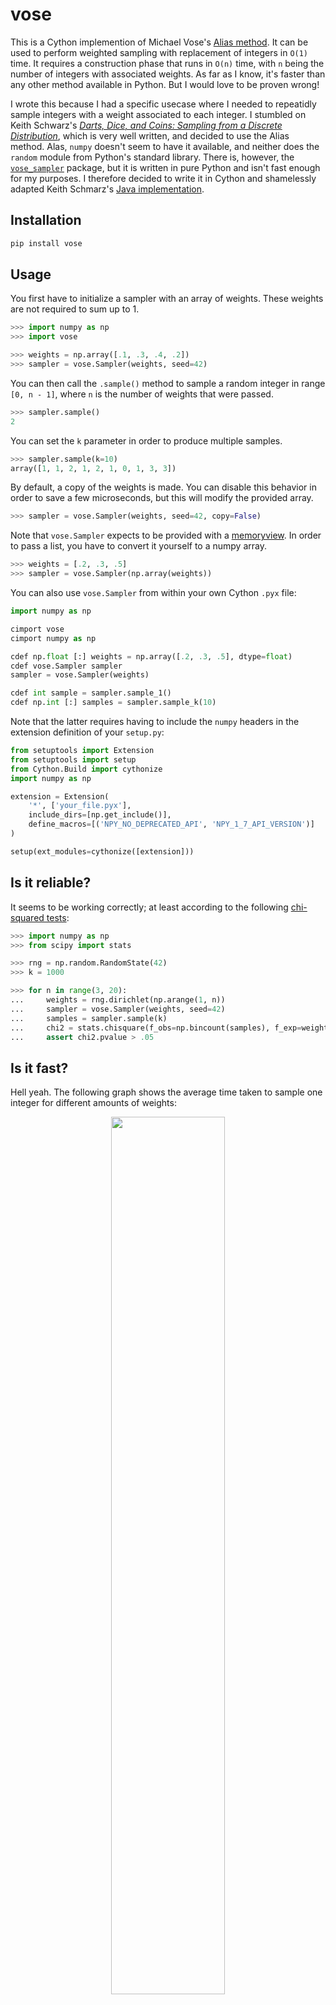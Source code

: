 # vose

This is a Cython implemention of Michael Vose's [Alias method](https://www.wikiwand.com/en/Alias_method). It can be used to perform weighted sampling with replacement of integers in `O(1)` time. It requires a construction phase that runs in `O(n)` time, with `n` being the number of integers with associated weights. As far as I know, it's faster than any other method available in Python. But I would love to be proven wrong!

I wrote this because I had a specific usecase where I needed to repeatidly sample integers with a weight associated to each integer. I stumbled on Keith Schwarz's [_Darts, Dice, and Coins: Sampling from a Discrete Distribution_](https://www.keithschwarz.com/darts-dice-coins/), which is very well written, and decided to use the Alias method. Alas, `numpy` doesn't seem to have it available, and neither does the `random` module from Python's standard library. There is, however, the [`vose_sampler`](https://github.com/asmith26/Vose-Alias-Method) package, but it is written in pure Python and isn't fast enough for my purposes. I therefore decided to write it in Cython and shamelessly adapted Keith Schmarz's [Java implementation](https://www.keithschwarz.com/interesting/code/?dir=alias-method).

## Installation

```sh
pip install vose
```

## Usage

You first have to initialize a sampler with an array of weights. These weights are not required to sum up to 1.

```py
>>> import numpy as np
>>> import vose

>>> weights = np.array([.1, .3, .4, .2])
>>> sampler = vose.Sampler(weights, seed=42)

```

You can then call the `.sample()` method to sample a random integer in range `[0, n - 1]`, where `n` is the number of weights that were passed.

```py
>>> sampler.sample()
2

```

You can set the `k` parameter in order to produce multiple samples.

```py
>>> sampler.sample(k=10)
array([1, 1, 2, 1, 2, 1, 0, 1, 3, 3])

```

By default, a copy of the weights is made. You can disable this behavior in order to save a few microseconds, but this will modify the provided array.

```py
>>> sampler = vose.Sampler(weights, seed=42, copy=False)

```

Note that `vose.Sampler` expects to be provided with a [memoryview](https://docs.python.org/3/c-api/memoryview.html). In order to pass a list, you have to convert it yourself to a numpy array.

```py
>>> weights = [.2, .3, .5]
>>> sampler = vose.Sampler(np.array(weights))

```

You can also use `vose.Sampler` from within your own Cython `.pyx` file:

```py
import numpy as np

cimport vose
cimport numpy as np

cdef np.float [:] weights = np.array([.2, .3, .5], dtype=float)
cdef vose.Sampler sampler
sampler = vose.Sampler(weights)

cdef int sample = sampler.sample_1()
cdef np.int [:] samples = sampler.sample_k(10)
```

Note that the latter requires having to include the `numpy` headers in the extension definition of your `setup.py`:

```py
from setuptools import Extension
from setuptools import setup
from Cython.Build import cythonize
import numpy as np

extension = Extension(
    '*', ['your_file.pyx'],
    include_dirs=[np.get_include()],
    define_macros=[('NPY_NO_DEPRECATED_API', 'NPY_1_7_API_VERSION')]
)

setup(ext_modules=cythonize([extension]))
```

## Is it reliable?

It seems to be working correctly; at least according to the following [chi-squared tests](https://www.wikiwand.com/en/Chi-squared_test):

```py
>>> import numpy as np
>>> from scipy import stats

>>> rng = np.random.RandomState(42)
>>> k = 1000

>>> for n in range(3, 20):
...     weights = rng.dirichlet(np.arange(1, n))
...     sampler = vose.Sampler(weights, seed=42)
...     samples = sampler.sample(k)
...     chi2 = stats.chisquare(f_obs=np.bincount(samples), f_exp=weights * k)
...     assert chi2.pvalue > .05

```

## Is it fast?

Hell yeah. The following graph shows the average time taken to sample one integer for different amounts of weights:

<div align="center">
    <img width="60%" src="figures/sampling_time.svg">
</div>
<br>

As you can see, `vose.Sampler` takes less than a nanosecond to produce a random integer. Here is the construction time:

<div align="center">
    <img width="60%" src="figures/construction_time.svg">
</div>
<br>

`vose.Sampler` is also fast enough to compete with `numpy` and `random`, even when including the construction time. The following table summarizes a comparison I made on my laptop, with `n` being the number of weights and `k` the number of integers to sample:

|    n |    k | np.random.choice | random.choices | vose.Sampler | vose_sampler.VoseAlias |
| ---: | ---: | :--------------- | :------------- | :----------- | :--------------------- |
|    3 |    1 | 26ns             | 2ns            | 4ns          | 11ns                   |
|    3 |    2 | 26ns             | 3ns            | 7ns          | 13ns                   |
|    3 |    3 | 26ns             | 3ns            | 7ns          | 14ns                   |
|    3 |   10 | 26ns             | 6ns            | 7ns          | 27ns                   |
|    3 |  100 | 28ns             | 47ns           | 8ns          | 198ns                  |
|    3 | 1000 | 46ns             | 461ns          | 19ns         | 1μs, 887ns             |
|   30 |    1 | 27ns             | 6ns            | 4ns          | 69ns                   |
|   30 |    2 | 26ns             | 7ns            | 7ns          | 73ns                   |
|   30 |    3 | 27ns             | 7ns            | 8ns          | 72ns                   |
|   30 |   10 | 27ns             | 14ns           | 7ns          | 88ns                   |
|   30 |  100 | 31ns             | 63ns           | 8ns          | 256ns                  |
|   30 | 1000 | 67ns             | 580ns          | 19ns         | 1μs, 935ns             |
|  300 |    1 | 29ns             | 47ns           | 6ns          | 661ns                  |
|  300 |    2 | 29ns             | 47ns           | 9ns          | 659ns                  |
|  300 |    3 | 29ns             | 49ns           | 9ns          | 685ns                  |
|  300 |   10 | 29ns             | 54ns           | 9ns          | 685ns                  |
|  300 |  100 | 36ns             | 112ns          | 10ns         | 877ns                  |
|  300 | 1000 | 96ns             | 717ns          | 20ns         | 2μs, 599ns             |
| 3000 |    1 | 52ns             | 416ns          | 18ns         | 6μs, 988ns             |
| 3000 |    2 | 50ns             | 420ns          | 21ns         | 7μs, 39ns              |
| 3000 |    3 | 51ns             | 439ns          | 21ns         | 7μs, 102ns             |
| 3000 |   10 | 51ns             | 420ns          | 21ns         | 7μs, 332ns             |
| 3000 |  100 | 59ns             | 496ns          | 23ns         | 7μs, 349ns             |
| 3000 | 1000 | 137ns            | 1μs, 213ns     | 35ns         | 10μs, 190ns            |

In summary, you probably don't need to be using `vose.Sampler` if you only need to sample once, regardless of the number of integers you wish to sample. You want to use `vose.Sampler` when you need to sample in a sequential manner, because at that point the construction time will be amortized. Indeed, this will bring you two orders of magnitude improved speed, when compared to calling `np.random.choice` or `random.choices` multiple times.

## Development

```sh
git clone https://github.com/MaxHalford/vose
cd vose
python setup.py build_ext --inplace
pytest
```

## Further work

- The weights assigned to each integer cannot be modified. A [search tree](https://www.wikiwand.com/en/Search_tree) can be used as a data structure that supports modifications. This allows modifying weights in `O(log(n))` time, but means sampling also happens in `O(log(n))` time. More information [here](https://stackoverflow.com/questions/34247459/an-efficient-version-alternative-to-the-alias-method-that-samples-without-replac).
- I'm not 100% the memory allocation of the memoryviews is optimal.
- Initializing a `vose.Sampler` from another Cython `.pyx` file seems to require some Python interaction; there's probably a way to avoid this.
